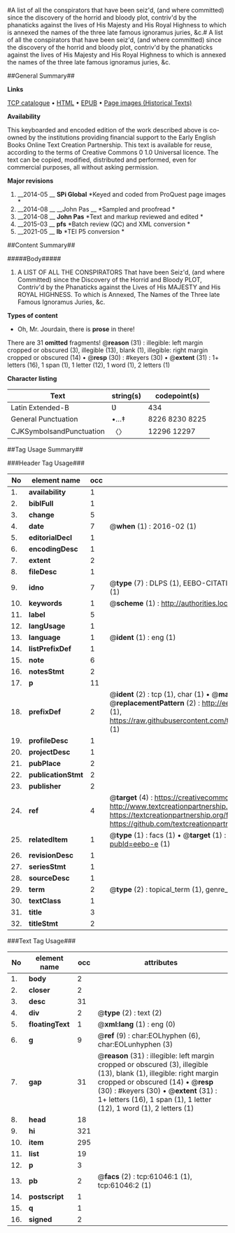#A list of all the conspirators that have been seiz'd, (and where committed) since the discovery of the horrid and bloody plot, contriv'd by the phanaticks against the lives of His Majesty and His Royal Highness to which is annexed the names of the three late famous ignoramus juries, &c.#
A list of all the conspirators that have been seiz'd, (and where committed) since the discovery of the horrid and bloody plot, contriv'd by the phanaticks against the lives of His Majesty and His Royal Highness to which is annexed the names of the three late famous ignoramus juries, &c.

##General Summary##

**Links**

[TCP catalogue](http://www.ota.ox.ac.uk/tcp/)  • 
[HTML](http://tei.it.ox.ac.uk/tcp/Texts-HTML/free/A48/A48639.html)  • 
[EPUB](http://tei.it.ox.ac.uk/tcp/Texts-EPUB/free/A48/A48639.epub) • 
[Page images (Historical Texts)](https://historicaltexts.jisc.ac.uk/eebo-12393028e)

**Availability**

This keyboarded and encoded edition of the work described above is co-owned by the
    institutions providing financial support to the Early English Books Online Text Creation
    Partnership. This text is available for reuse, according to the terms of  Creative Commons 0 1.0 Universal
    licence. The text can be copied, modified, distributed and performed, even for commercial
    purposes, all without asking permission.

**Major revisions**

1. __2014-05 __ __SPi Global__ *Keyed and coded from ProQuest page images *
1. __2014-08 __ __John Pas __ *Sampled and proofread *
1. __2014-08 __ __John Pas__ *Text and markup reviewed and edited *
1. __2015-03 __ __pfs__ *Batch review (QC) and XML conversion *
1. __2021-05 __ __lb__ *TEI P5 conversion *

##Content Summary##

#####Body#####

1. A LIST OF ALL THE CONSPIRATORS That have been Seiz'd, (and where Committed) since the Discovery of the Horrid and Bloody PLOT, Contriv'd by the Phanaticks against the Lives of His MAJESTY and His ROYAL HIGHNESS. To which is Annexed, The Names of the Three late Famous Ignoramus Juries, &c.

**Types of content**

  * Oh, Mr. Jourdain, there is **prose** in there!

There are 31 **omitted** fragments! 
 @__reason__ (31) : illegible: left margin cropped or obscured (3), illegible (13), blank (1), illegible: right margin cropped or obscured (14)  •  @__resp__ (30) : #keyers (30)  •  @__extent__ (31) : 1+ letters (16), 1 span (1), 1 letter (12), 1 word (1), 2 letters (1)

**Character listing**


|Text|string(s)|codepoint(s)|
|---|---|---|
|Latin Extended-B|Ʋ|434|
|General Punctuation|•…‡|8226 8230 8225|
|CJKSymbolsandPunctuation|〈〉|12296 12297|

##Tag Usage Summary##

###Header Tag Usage###

|No|element name|occ|attributes|
|---|---|---|---|
|1.|__availability__|1||
|2.|__biblFull__|1||
|3.|__change__|5||
|4.|__date__|7| @__when__ (1) : 2016-02 (1)|
|5.|__editorialDecl__|1||
|6.|__encodingDesc__|1||
|7.|__extent__|2||
|8.|__fileDesc__|1||
|9.|__idno__|7| @__type__ (7) : DLPS (1), EEBO-CITATION (1), VID (1), EEBO-PROQUEST (1), STC (2), OCLC (1)|
|10.|__keywords__|1| @__scheme__ (1) : http://authorities.loc.gov/ (1)|
|11.|__label__|5||
|12.|__langUsage__|1||
|13.|__language__|1| @__ident__ (1) : eng (1)|
|14.|__listPrefixDef__|1||
|15.|__note__|6||
|16.|__notesStmt__|2||
|17.|__p__|11||
|18.|__prefixDef__|2| @__ident__ (2) : tcp (1), char (1)  •  @__matchPattern__ (2) : ([0-9\-]+):([0-9IVX]+) (1), (.+) (1)  •  @__replacementPattern__ (2) : http://eebo.chadwyck.com/downloadtiff?vid=$1&page=$2 (1), https://raw.githubusercontent.com/textcreationpartnership/Texts/master/tcpchars.xml#$1 (1)|
|19.|__profileDesc__|1||
|20.|__projectDesc__|1||
|21.|__pubPlace__|2||
|22.|__publicationStmt__|2||
|23.|__publisher__|2||
|24.|__ref__|4| @__target__ (4) : https://creativecommons.org/publicdomain/zero/1.0/ (1), http://www.textcreationpartnership.org/docs/. (1), https://textcreationpartnership.org/faq/#faq05 (1), https://github.com/textcreationpartnership (1)|
|25.|__relatedItem__|1| @__type__ (1) : facs (1)  •  @__target__ (1) : https://data.historicaltexts.jisc.ac.uk/view?pubId=eebo-e (1)|
|26.|__revisionDesc__|1||
|27.|__seriesStmt__|1||
|28.|__sourceDesc__|1||
|29.|__term__|2| @__type__ (2) : topical_term (1), genre_form (1)|
|30.|__textClass__|1||
|31.|__title__|3||
|32.|__titleStmt__|2||


###Text Tag Usage###

|No|element name|occ|attributes|
|---|---|---|---|
|1.|__body__|2||
|2.|__closer__|2||
|3.|__desc__|31||
|4.|__div__|2| @__type__ (2) : text (2)|
|5.|__floatingText__|1| @__xml:lang__ (1) : eng (0)|
|6.|__g__|9| @__ref__ (9) : char:EOLhyphen (6), char:EOLunhyphen (3)|
|7.|__gap__|31| @__reason__ (31) : illegible: left margin cropped or obscured (3), illegible (13), blank (1), illegible: right margin cropped or obscured (14)  •  @__resp__ (30) : #keyers (30)  •  @__extent__ (31) : 1+ letters (16), 1 span (1), 1 letter (12), 1 word (1), 2 letters (1)|
|8.|__head__|18||
|9.|__hi__|321||
|10.|__item__|295||
|11.|__list__|19||
|12.|__p__|3||
|13.|__pb__|2| @__facs__ (2) : tcp:61046:1 (1), tcp:61046:2 (1)|
|14.|__postscript__|1||
|15.|__q__|1||
|16.|__signed__|2||

